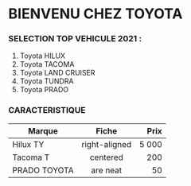  # BIENVENU CHEZ TOYOTA
### SELECTION TOP VEHICULE 2021 :
1. Toyota HILUX
2. Toyota TACOMA
3. Toyota LAND CRUISER
4. Toyota TUNDRA
5. Toyota PRADO
### CARACTERISTIQUE
| Marque        | Fiche         | Prix  |
| ------------- |:-------------:| -----:|
| Hilux TY      | right-aligned | 5 000 |
| Tacoma T      | centered      |   200 |
| PRADO TOYOTA  | are neat      |    50 |
